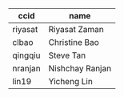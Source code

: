 |ccid|name|
|---|---|
|riyasat|Riyasat Zaman|
|clbao|Christine Bao|
|qingqiu|Steve Tan|
|nranjan|Nishchay Ranjan|
|lin19|Yicheng Lin|









